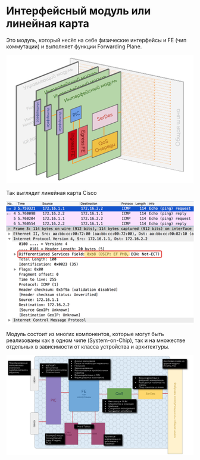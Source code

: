 # Интерфейсный модуль или линейная карта

Это модуль, который несёт на себе физические интерфейсы и FE \(чип коммутации\) и выполняет функции Forwarding Plane.

![](../../../.gitbook/assets/image%20%28161%29.png)

Так выглядит линейная карта Cisco

![](../../../.gitbook/assets/image%20%28156%29.png)

Модуль состоит из многих компонентов, которые могут быть реализованы как в одном чипе \(System-on-Chip\), так и на множестве отдельных в зависимости от класса устройства и архитектуры.

![](../../../.gitbook/assets/image%20%28165%29.png)


